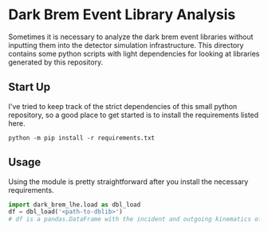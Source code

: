 # Dark Brem Event Library Analysis

Sometimes it is necessary to analyze the dark brem event libraries without
inputting them into the detector simulation infrastructure. This directory
contains some python scripts with light dependencies for looking at libraries
generated by this repository.

## Start Up
I've tried to keep track of the strict dependencies of this small python repository,
so a good place to get started is to install the requirements listed here.
```
python -m pip install -r requirements.txt
```

## Usage
Using the module is pretty straightforward after you install the necessary requirements.
```python
import dark_brem_lhe.load as dbl_load
df = dbl_load('<path-to-dblib>')
# df is a pandas.DataFrame with the incident and outgoing kinematics of the dark brem event
```
